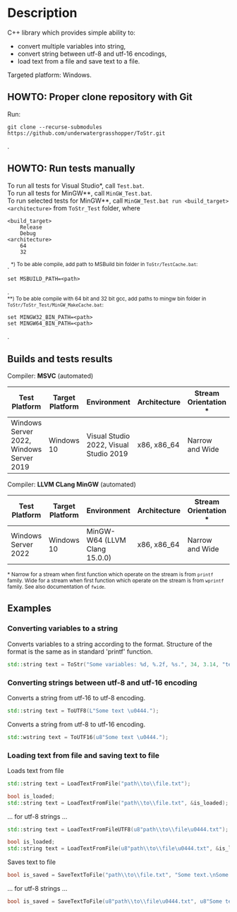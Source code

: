 # Description
C++ library which provides simple ability to:
- convert multiple variables into string,
- convert string between utf-8 and utf-16 encodings,
- load text from a file and save text to a file.

Targeted platform: Windows.

## HOWTO: Proper clone repository with Git
Run:
```
git clone --recurse-submodules https://github.com/underwatergrasshopper/ToStr.git
```
.

## HOWTO: Run tests manually
To run all tests for Visual Studio\*, call `Test.bat`.             
To run all tests for MinGW\*\*, call `MinGW_Test.bat`.     
To run selected tests for MinGW\*\*, call `MinGW_Test.bat run <build_target> <architecture>` from `ToStr_Test` folder, where
```
<build_target>
    Release
    Debug
<architecture>
    64
    32
```
.
<sup>\*) To be able compile, add path to MSBuild bin folder in `ToStr/TestCache.bat`:
```
set MSBUILD_PATH=<path>
```
.
</sup>        
<sup>\*\*) To be able compile with 64 bit and 32 bit gcc, add paths to mingw bin folder in `ToStr/ToStr_Test/MinGW_MakeCache.bat`:
```
set MINGW32_BIN_PATH=<path>
set MINGW64_BIN_PATH=<path>
```
.
</sup>

## Builds and tests results

Compiler: **MSVC** (automated)

| Test Platform | Target Platform | Environment | Architecture | Stream Orientation \* | Build and Test |
|-|-|-|-|-|-|
| Windows Server 2022, Windows Server 2019 | Windows 10 |  Visual Studio 2022, Visual Studio  2019 | x86, x86_64 | Narrow and Wide | [![Build and Test](https://github.com/underwatergrasshopper/TrivialTestKit/actions/workflows/build_and_test.yml/badge.svg)](https://github.com/underwatergrasshopper/ToStr/actions/workflows/build_and_test.yml) |

 Compiler: **LLVM CLang MinGW** (automated)

| Test Platform | Target Platform | Environment | Architecture | Stream Orientation \* | Build and Test |
|-|-|-|-|-|-|
| Windows Server 2022 | Windows 10 | MinGW-W64 (LLVM Clang 15.0.0) | x86, x86_64 | Narrow and Wide |  [![Build and Test (MinGW)](https://github.com/underwatergrasshopper/TrivialTestKit/actions/workflows/build_and_test_mingw.yml/badge.svg)](https://github.com/underwatergrasshopper/ToStr/actions/workflows/build_and_test_mingw.yml) |

<sup>\* Narrow for a stream when first function which operate on the stream is from `printf` family.
Wide for a stream when first function which operate on the stream is from `wprintf` family. See also documentation of `fwide`.</sup>

## Examples 
### Converting variables to a string

Converts variables to a string according to the format. Structure of the format is the same as in standard 'printf' function.

```c++
std::string text = ToStr("Some variables: %d, %.2f, %s.", 34, 3.14, "text");
```

### Converting strings between utf-8 and utf-16 encoding

Converts a string from utf-16 to utf-8 encoding.

```c++
std::string text = ToUTF8(L"Some text \u0444.");
```

Converts a string from utf-8 to utf-16 encoding.

```c++
std::wstring text = ToUTF16(u8"Some text \u0444.");
```

### Loading text from file and saving text to file

Loads text from file

```c++
std::string text = LoadTextFromFile("path\\to\\file.txt");
```

```c++
bool is_loaded;
std::string text = LoadTextFromFile("path\\to\\file.txt", &is_loaded);
```
... for utf-8 strings ...

```c++
std::string text = LoadTextFromFileUTF8(u8"path\\to\\file\u0444.txt");
```

```c++
bool is_loaded;
std::string text = LoadTextFromFile(u8"path\\to\\file\u0444.txt", &is_loaded);
```

Saves text to file

```c++
bool is_saved = SaveTextToFile("path\\to\\file.txt", "Some text.\nSome other text.");
```
... for utf-8 strings ...
```c++
bool is_saved = SaveTextToFile(u8"path\\to\\file\u0444.txt", u8"Some text \u0444.\nSome other text.");
```







